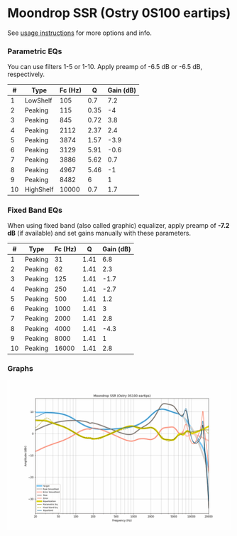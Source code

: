 # Moondrop SSR (Ostry 0S100 eartips)
See [usage instructions](https://github.com/jaakkopasanen/AutoEq#usage) for more options and info.

### Parametric EQs
You can use filters 1-5 or 1-10. Apply preamp of -6.5 dB or -6.5 dB, respectively.

|   # | Type      |   Fc (Hz) |    Q |   Gain (dB) |
|-----|-----------|-----------|------|-------------|
|   1 | LowShelf  |       105 | 0.7  |         7.2 |
|   2 | Peaking   |       115 | 0.35 |        -4   |
|   3 | Peaking   |       845 | 0.72 |         3.8 |
|   4 | Peaking   |      2112 | 2.37 |         2.4 |
|   5 | Peaking   |      3874 | 1.57 |        -3.9 |
|   6 | Peaking   |      3129 | 5.91 |        -0.6 |
|   7 | Peaking   |      3886 | 5.62 |         0.7 |
|   8 | Peaking   |      4967 | 5.46 |        -1   |
|   9 | Peaking   |      8482 | 6    |         1   |
|  10 | HighShelf |     10000 | 0.7  |         1.7 |

### Fixed Band EQs
When using fixed band (also called graphic) equalizer, apply preamp of **-7.2 dB** (if available) and set gains manually with these parameters.

|   # | Type    |   Fc (Hz) |    Q |   Gain (dB) |
|-----|---------|-----------|------|-------------|
|   1 | Peaking |        31 | 1.41 |         6.8 |
|   2 | Peaking |        62 | 1.41 |         2.3 |
|   3 | Peaking |       125 | 1.41 |        -1.7 |
|   4 | Peaking |       250 | 1.41 |        -2.7 |
|   5 | Peaking |       500 | 1.41 |         1.2 |
|   6 | Peaking |      1000 | 1.41 |         3   |
|   7 | Peaking |      2000 | 1.41 |         2.8 |
|   8 | Peaking |      4000 | 1.41 |        -4.3 |
|   9 | Peaking |      8000 | 1.41 |         1   |
|  10 | Peaking |     16000 | 1.41 |         2.8 |

### Graphs
![](./Moondrop%20SSR%20(Ostry%200S100%20eartips).png)
